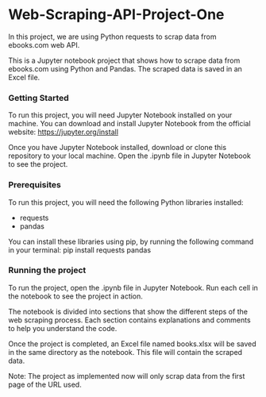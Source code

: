 # Web-Scraping-API-Project-One
In this project, we are using Python requests to scrap data from ebooks.com web API.

This is a Jupyter notebook project that shows how to scrape data from ebooks.com using Python and Pandas. The scraped data is saved in an Excel file.

### Getting Started
To run this project, you will need Jupyter Notebook installed on your machine. You can download and install Jupyter Notebook from the official website: https://jupyter.org/install

Once you have Jupyter Notebook installed, download or clone this repository to your local machine.  Open the .ipynb file in Jupyter Notebook to see the project.

### Prerequisites
To run this project, you will need the following Python libraries installed:
<ul>
  <li>requests</li>
  <li>pandas</li>
</ul>

You can install these libraries using pip, by running the following command in your terminal:
pip install requests pandas

### Running the project
To run the project, open the .ipynb file in Jupyter Notebook. Run each cell in the notebook to see the project in action.

The notebook is divided into sections that show the different steps of the web scraping process. Each section contains explanations and comments to help you understand the code.

Once the project is completed, an Excel file named books.xlsx will be saved in the same directory as the notebook. This file will contain the scraped data.

Note: The project as implemented now will only scrap data from the first page of the URL used.
